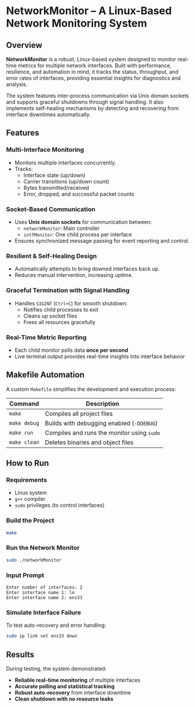 # NetworkMonitor – A Linux-Based Network Monitoring System

## Overview

**NetworkMonitor** is a robust, Linux-based system designed to monitor real-time metrics for multiple network interfaces. Built with performance, resilience, and automation in mind, it tracks the status, throughput, and error rates of interfaces, providing essential insights for diagnostics and analysis.

The system features inter-process communication via Unix domain sockets and supports graceful shutdowns through signal handling. It also implements self-healing mechanisms by detecting and recovering from interface downtimes automatically.

## Features

### Multi-Interface Monitoring
- Monitors multiple interfaces concurrently.
- Tracks:
  - Interface state (up/down)
  - Carrier transitions (up/down count)
  - Bytes transmitted/received
  - Error, dropped, and successful packet counts

### Socket-Based Communication
- Uses **Unix domain sockets** for communication between:
  - `networkMonitor`: Main controller
  - `intfMonitor`: One child process per interface
- Ensures synchronized message passing for event reporting and control.

### Resilient & Self-Healing Design
- Automatically attempts to bring downed interfaces back up.
- Reduces manual intervention, increasing uptime.

### Graceful Termination with Signal Handling
- Handles `SIGINT` (`Ctrl+C`) for smooth shutdown:
  - Notifies child processes to exit
  - Cleans up socket files
  - Frees all resources gracefully

### Real-Time Metric Reporting
- Each child monitor polls data **once per second**
- Live terminal output provides real-time insights into interface behavior

## Makefile Automation

A custom `Makefile` simplifies the development and execution process:

| Command        | Description |
|----------------|-------------|
| `make`         | Compiles all project files |
| `make debug`   | Builds with debugging enabled (`-DDEBUG`) |
| `make run`     | Compiles and runs the monitor using `sudo` |
| `make clean`   | Deletes binaries and object files |

## How to Run

### Requirements
- Linux system
- `g++` compiler
- `sudo` privileges (to control interfaces)

### Build the Project
```bash
make
```

### Run the Network Monitor
```bash
sudo ./networkMonitor
```

### Input Prompt
```text
Enter number of interfaces: 2
Enter interface name 1: lo
Enter interface name 2: ens33
```

### Simulate Interface Failure
To test auto-recovery and error handling:
```bash
sudo ip link set ens33 down
```

## Results

During testing, the system demonstrated:

- **Reliable real-time monitoring** of multiple interfaces
- **Accurate polling and statistical tracking**
- **Robust auto-recovery** from interface downtime
- **Clean shutdown with no resource leaks**
